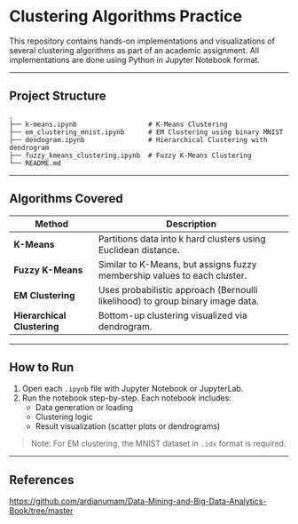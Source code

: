 #  Clustering Algorithms Practice

This repository contains hands-on implementations and visualizations of several clustering algorithms as part of an academic assignment. All implementations are done using Python in Jupyter Notebook format.

---

## Project Structure

```
.
├── k-means.ipynb                  # K-Means Clustering
├── em_clustering_mnist.ipynb      # EM Clustering using binary MNIST
├── dendogram.ipynb                # Hierarchical Clustering with dendrogram
├── fuzzy_kmeans_clustering.ipynb  # Fuzzy K-Means Clustering
└── README.md
```

---

## Algorithms Covered

| Method             | Description |
|--------------------|-------------|
| **K-Means**        | Partitions data into k hard clusters using Euclidean distance. |
| **Fuzzy K-Means**  | Similar to K-Means, but assigns fuzzy membership values to each cluster. |
| **EM Clustering**  | Uses probabilistic approach (Bernoulli likelihood) to group binary image data. |
| **Hierarchical Clustering** | Bottom-up clustering visualized via dendrogram. |

---

## How to Run

1. Open each `.ipynb` file with Jupyter Notebook or JupyterLab.
2. Run the notebook step-by-step. Each notebook includes:
   - Data generation or loading
   - Clustering logic
   - Result visualization (scatter plots or dendrograms)

> Note: For EM clustering, the MNIST dataset in `.idx` format is required.

---

## References

https://github.com/ardianumam/Data-Mining-and-Big-Data-Analytics-Book/tree/master
